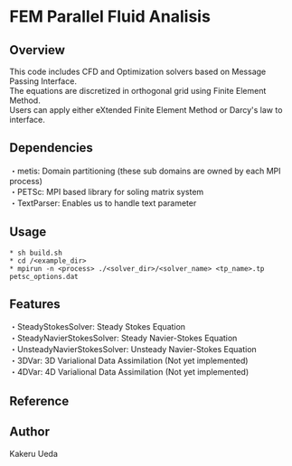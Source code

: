 # FEM Parallel Fluid Analisis
## Overview
This code includes CFD and Optimization solvers based on Message Passing Interface. <br>
The equations are discretized in orthogonal grid using Finite Element Method. <br>
Users can apply either eXtended Finite Element Method or Darcy's law to interface.
## Dependencies
・metis: Domain partitioning (these sub domains are owned by each MPI process) <br>
・PETSc: MPI based library for soling matrix system <br>
・TextParser: Enables us to handle text parameter
## Usage
    * sh build.sh
    * cd /<example_dir>
    * mpirun -n <process> ./<solver_dir>/<solver_name> <tp_name>.tp petsc_options.dat
## Features
・SteadyStokesSolver:         Steady Stokes Equation <br>
・SteadyNavierStokesSolver:   Steady Navier-Stokes Equation <br>
・UnsteadyNavierStokesSolver: Unsteady Navier-Stokes Equation <br>
・3DVar:                      3D Varialional Data Assimilation (Not yet implemented) <br>
・4DVar:                      4D Varialional Data Assimilation (Not yet implemented) <br>
## Reference
## Author
Kakeru Ueda
 
